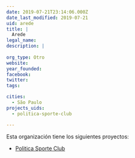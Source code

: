 ```yaml
---
date: 2019-07-21T23:14:06.000Z
date_last_modified: 2019-07-21
uid: arede
title: |
  Arede
legal_name: 
description: |
  
org_type: Otro
website: 
year_founded: 
facebook: 
twitter: 
tags:

cities: 
  - São Paulo
projects_uids:
  - politica-sporte-club

---
```


Esta organización tiene los siguientes proyectos:

- [Politica Sporte Club](/proyectos/politica-sporte-club)

